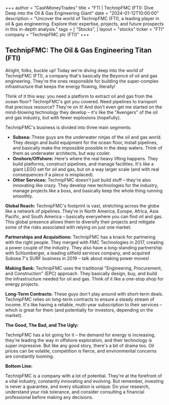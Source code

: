 +++
author = "CashMoneyTrades"
title = "FTI |  TechnipFMC (FTI): Dive Deep into the Oil & Gas Engineering Giant"
date = "2024-01-12T10:00:00"
description = "Uncover the world of TechnipFMC (FTI), a leading player in oil & gas engineering. Explore their expertise, projects, and future prospects in this in-depth analysis."
tags = [
"Stocks",
]
layout = "stocks"
ticker = "FTI"
company = "TechnipFMC plc (FTI)"
+++
        


## TechnipFMC: The Oil & Gas Engineering Titan (FTI)

Alright, folks, buckle up! Today we're diving deep into the world of TechnipFMC (FTI), a company that's basically the Beyoncé of oil and gas engineering.  They're the ones responsible for building the super-complex infrastructure that keeps the energy flowing, literally!

Think of it this way: you need a platform to extract oil and gas from the ocean floor? TechnipFMC's got you covered.  Need pipelines to transport that precious resource? They're on it!  And don't even get me started on the mind-blowing technology they develop – it's like the "Avengers" of the oil and gas industry, but with fewer explosions (hopefully).

TechnipFMC's business is divided into three main segments: 

* **Subsea:** These guys are the underwater ninjas of the oil and gas world.  They design and build equipment for the ocean floor, install pipelines, and basically make the impossible possible in the deep waters. Think of them as underwater architects, but way cooler.
* **Onshore/Offshore:** Here's where the real heavy lifting happens.  They build platforms, construct pipelines, and manage facilities. It's like a giant LEGO set for oil and gas, but on a way larger scale (and with real consequences if a piece is misplaced).
* **Other Services:** TechnipFMC doesn't just build stuff – they're also innovating like crazy.  They develop new technologies for the industry, manage projects like a boss, and basically keep the whole thing running smoothly.

**Global Reach:** TechnipFMC's footprint is vast, stretching across the globe like a network of pipelines. They're in North America, Europe, Africa, Asia Pacific, and South America – basically everywhere you can find oil and gas. This global presence allows them to diversify their projects and mitigate some of the risks associated with relying on just one market.

**Partnerships and Acquisitions:** TechnipFMC has a knack for partnering with the right people. They merged with FMC Technologies in 2017, creating a power couple of the industry. They also have a long-standing partnership with Schlumberger, a leading oilfield services company, and acquired Subsea 7's SURF business in 2019 – talk about making power moves!

**Making Bank:**  TechnipFMC uses the traditional "Engineering, Procurement, and Construction" (EPC) approach.  They basically design, buy, and build the infrastructure needed for oil and gas.  Think of it like a one-stop shop for energy projects.

**Long-Term Contracts:** These guys don't play around with short-term deals. TechnipFMC relies on long-term contracts to ensure a steady stream of income. It's like having a reliable, multi-year subscription to their services – which is great for them (and potentially for investors, depending on the market).

**The Good, The Bad, and The Ugly:**

TechnipFMC has a lot going for it – the demand for energy is increasing, they're leading the way in offshore exploration, and their technology is super impressive. But like any good story, there's a bit of drama too.  Oil prices can be volatile, competition is fierce, and environmental concerns are constantly looming.

**Bottom Line:** 

TechnipFMC is a company with a lot of potential. They're at the forefront of a vital industry, constantly innovating and evolving. But remember,  investing is never a guarantee, and every situation is unique.  Do your research, understand your risk tolerance, and consider consulting a financial professional before making any decisions. 

        